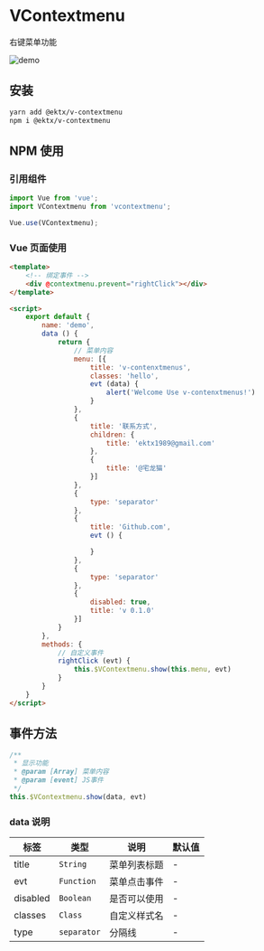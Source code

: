 # VContextmenu

右键菜单功能

![demo](http://wx4.sinaimg.cn/large/9444af88gy1fwtpbclrn2g20lw0e740a.gif)

## 安装

```bash
yarn add @ektx/v-contextmenu
npm i @ektx/v-contextmenu
```

## NPM 使用

### 引用组件
```js
import Vue from 'vue';
import VContextmenu from 'vcontextmenu';

Vue.use(VContextmenu);
```

### Vue 页面使用
```html
<template>
	<!-- 绑定事件 -->
	<div @contextmenu.prevent="rightClick"></div>
</template>

<script>
	export default {
		name: 'demo',
		data () {
			return {
				// 菜单内容
				menu: [{
					title: 'v-contenxtmenus',
					classes: 'hello',
					evt (data) {
						alert('Welcome Use v-contenxtmenus!')
					}
				},
				{
					title: '联系方式',
					children: {
						title: 'ektx1989@gmail.com'
					},
					{
						title: '@宅龙猫'
					}]
				},
				{
					type: 'separator'
				},
				{
					title: 'Github.com',
					evt () {

					}
				},
				{
					type: 'separator'
				},
				{
					disabled: true,
					title: 'v 0.1.0'
				}]
			}
		},
		methods: {
			// 自定义事件
			rightClick (evt) {
				this.$VContextmenu.show(this.menu, evt)
			}
		}
	}
</script>
```

## 事件方法
```js
/**
 * 显示功能
 * @param [Array] 菜单内容
 * @param [event] JS事件
 */
this.$VContextmenu.show(data, evt)
```

### data 说明
| 标签 | 类型 | 说明 | 默认值 |
| --- | --- | --- | --- |
| title | `String` | 菜单列表标题 | - |
| evt | `Function` | 菜单点击事件 | - |
| disabled | `Boolean` | 是否可以使用 | - |
| classes | `Class` | 自定义样式名 | - |
| type | `separator` | 分隔线 | - |